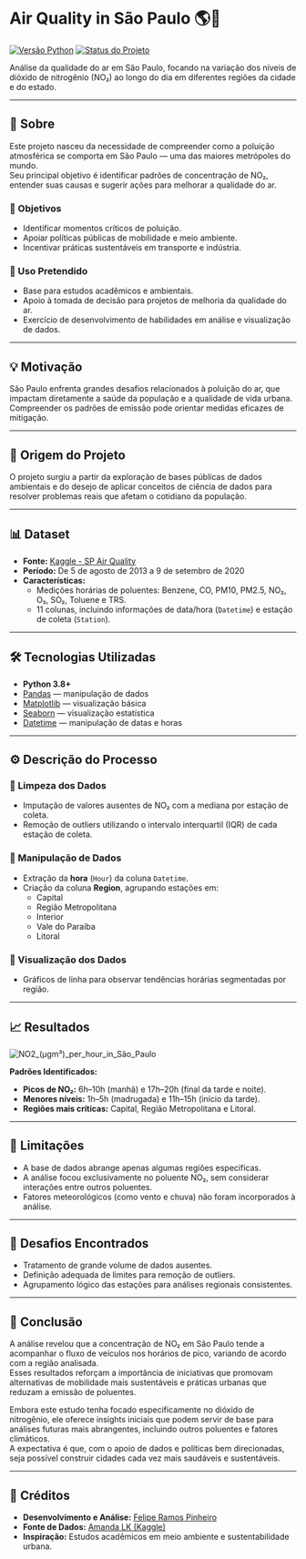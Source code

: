 # Air Quality in São Paulo 🌎🌿

[![Versão Python](https://img.shields.io/badge/python-3.8%2B-blue.svg)](https://www.python.org/) 
[![Status do Projeto](https://img.shields.io/badge/status-concluído-brightgreen.svg)]()

Análise da qualidade do ar em São Paulo, focando na variação dos níveis de dióxido de nitrogênio (NO₂) ao longo do dia em diferentes regiões da cidade e do estado.

---

## 📖 Sobre

Este projeto nasceu da necessidade de compreender como a poluição atmosférica se comporta em São Paulo — uma das maiores metrópoles do mundo.  
Seu principal objetivo é identificar padrões de concentração de NO₂, entender suas causas e sugerir ações para melhorar a qualidade do ar.

### 🎯 Objetivos
- Identificar momentos críticos de poluição.
- Apoiar políticas públicas de mobilidade e meio ambiente.
- Incentivar práticas sustentáveis em transporte e indústria.

### 🎯 Uso Pretendido
- Base para estudos acadêmicos e ambientais.
- Apoio à tomada de decisão para projetos de melhoria da qualidade do ar.
- Exercício de desenvolvimento de habilidades em análise e visualização de dados.

---

## 💡 Motivação

São Paulo enfrenta grandes desafios relacionados à poluição do ar, que impactam diretamente a saúde da população e a qualidade de vida urbana.  
Compreender os padrões de emissão pode orientar medidas eficazes de mitigação.

---

## 🌟 Origem do Projeto

O projeto surgiu a partir da exploração de bases públicas de dados ambientais e do desejo de aplicar conceitos de ciência de dados para resolver problemas reais que afetam o cotidiano da população.

---

## 📊 Dataset

- **Fonte:** [Kaggle - SP Air Quality](https://www.kaggle.com/datasets/amandalk/sp-air-quality)
- **Período:** De 5 de agosto de 2013 a 9 de setembro de 2020
- **Características:**
  - Medições horárias de poluentes: Benzene, CO, PM10, PM2.5, NO₂, O₃, SO₂, Toluene e TRS.
  - 11 colunas, incluindo informações de data/hora (`Datetime`) e estação de coleta (`Station`).

---

## 🛠️ Tecnologias Utilizadas

- **Python 3.8+**
- [Pandas](https://pandas.pydata.org/) — manipulação de dados
- [Matplotlib](https://matplotlib.org/) — visualização básica
- [Seaborn](https://seaborn.pydata.org/) — visualização estatística
- [Datetime](https://docs.python.org/3/library/datetime.html) — manipulação de datas e horas

---

## ⚙️ Descrição do Processo

### 📌 Limpeza dos Dados
- Imputação de valores ausentes de NO₂ com a mediana por estação de coleta.
- Remoção de outliers utilizando o intervalo interquartil (IQR) de cada estação de coleta.

### 📌 Manipulação de Dados
- Extração da **hora** (`Hour`) da coluna `Datetime`.
- Criação da coluna **Region**, agrupando estações em:
  - Capital
  - Região Metropolitana
  - Interior
  - Vale do Paraíba
  - Litoral

### 📌 Visualização dos Dados
- Gráficos de linha para observar tendências horárias segmentadas por região.

---

## 📈 Resultados

![NO2_(µgm³)_per_hour_in_São_Paulo](https://github.com/user-attachments/assets/4005b7be-285f-4c19-abd5-db70926bcb7c)

**Padrões Identificados:**
- **Picos de NO₂:** 6h–10h (manhã) e 17h–20h (final da tarde e noite).
- **Menores níveis:** 1h–5h (madrugada) e 11h–15h (início da tarde).
- **Regiões mais críticas:** Capital, Região Metropolitana e Litoral.

---

## 🚧 Limitações

- A base de dados abrange apenas algumas regiões específicas.
- A análise focou exclusivamente no poluente NO₂, sem considerar interações entre outros poluentes.
- Fatores meteorológicos (como vento e chuva) não foram incorporados à análise.

---

## 🧗 Desafios Encontrados

- Tratamento de grande volume de dados ausentes.
- Definição adequada de limites para remoção de outliers.
- Agrupamento lógico das estações para análises regionais consistentes.

---

## 📝 Conclusão

A análise revelou que a concentração de NO₂ em São Paulo tende a acompanhar o fluxo de veículos nos horários de pico, variando de acordo com a região analisada.  
Esses resultados reforçam a importância de iniciativas que promovam alternativas de mobilidade mais sustentáveis e práticas urbanas que reduzam a emissão de poluentes.

Embora este estudo tenha focado especificamente no dióxido de nitrogênio, ele oferece insights iniciais que podem servir de base para análises futuras mais abrangentes, incluindo outros poluentes e fatores climáticos.  
A expectativa é que, com o apoio de dados e políticas bem direcionadas, seja possível construir cidades cada vez mais saudáveis e sustentáveis.

---

## 🙌 Créditos

- **Desenvolvimento e Análise:** [Felipe Ramos Pinheiro](https://github.com/feliperamospinheiro)
- **Fonte de Dados:** [Amanda LK (Kaggle)](https://www.kaggle.com/datasets/amandalk/sp-air-quality)
- **Inspiração:** Estudos acadêmicos em meio ambiente e sustentabilidade urbana.

